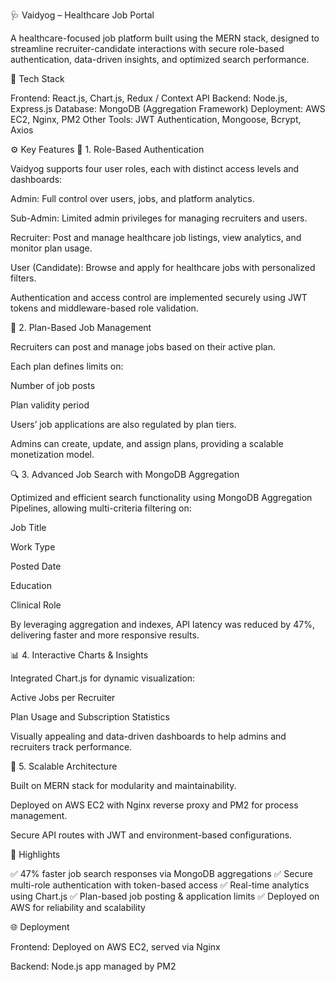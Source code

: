 🩺 Vaidyog – Healthcare Job Portal

A healthcare-focused job platform built using the MERN stack, designed to streamline recruiter-candidate interactions with secure role-based authentication, data-driven insights, and optimized search performance.

🚀 Tech Stack

Frontend: React.js, Chart.js, Redux / Context API
Backend: Node.js, Express.js
Database: MongoDB (Aggregation Framework)
Deployment: AWS EC2, Nginx, PM2
Other Tools: JWT Authentication, Mongoose, Bcrypt, Axios

⚙️ Key Features
🧩 1. Role-Based Authentication

Vaidyog supports four user roles, each with distinct access levels and dashboards:

Admin: Full control over users, jobs, and platform analytics.

Sub-Admin: Limited admin privileges for managing recruiters and users.

Recruiter: Post and manage healthcare job listings, view analytics, and monitor plan usage.

User (Candidate): Browse and apply for healthcare jobs with personalized filters.

Authentication and access control are implemented securely using JWT tokens and middleware-based role validation.

💼 2. Plan-Based Job Management

Recruiters can post and manage jobs based on their active plan.

Each plan defines limits on:

Number of job posts

Plan validity period

Users’ job applications are also regulated by plan tiers.

Admins can create, update, and assign plans, providing a scalable monetization model.

🔍 3. Advanced Job Search with MongoDB Aggregation

Optimized and efficient search functionality using MongoDB Aggregation Pipelines, allowing multi-criteria filtering on:

Job Title

Work Type

Posted Date

Education

Clinical Role

By leveraging aggregation and indexes, API latency was reduced by 47%, delivering faster and more responsive results.

📊 4. Interactive Charts & Insights

Integrated Chart.js for dynamic visualization:

Active Jobs per Recruiter

Plan Usage and Subscription Statistics

Visually appealing and data-driven dashboards to help admins and recruiters track performance.

🧱 5. Scalable Architecture

Built on MERN stack for modularity and maintainability.

Deployed on AWS EC2 with Nginx reverse proxy and PM2 for process management.

Secure API routes with JWT and environment-based configurations.

🧠 Highlights

✅ 47% faster job search responses via MongoDB aggregations
✅ Secure multi-role authentication with token-based access
✅ Real-time analytics using Chart.js
✅ Plan-based job posting & application limits
✅ Deployed on AWS for reliability and scalability

🌐 Deployment

Frontend: Deployed on AWS EC2, served via Nginx

Backend: Node.js app managed by PM2
